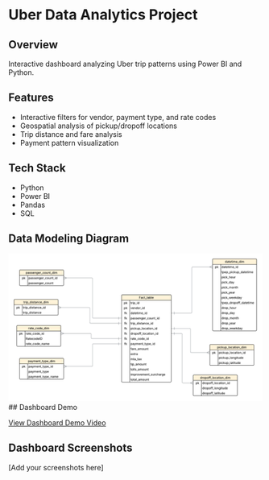 # Uber Data Analytics Project

## Overview
Interactive dashboard analyzing Uber trip patterns using Power BI and Python.

## Features
- Interactive filters for vendor, payment type, and rate codes
- Geospatial analysis of pickup/dropoff locations
- Trip distance and fare analysis
- Payment pattern visualization

## Tech Stack
- Python
- Power BI
- Pandas
- SQL

## Data Modeling Diagram
<img src="assets//Blank diagram.png">
<!-- ![Dashboard Screenshot 2](./assets/dashboard_screenshot2.png) -->
## Dashboard Demo

[View Dashboard Demo Video](./assets/dashboard_demo.mp4)

## Dashboard Screenshots
[Add your screenshots here]



